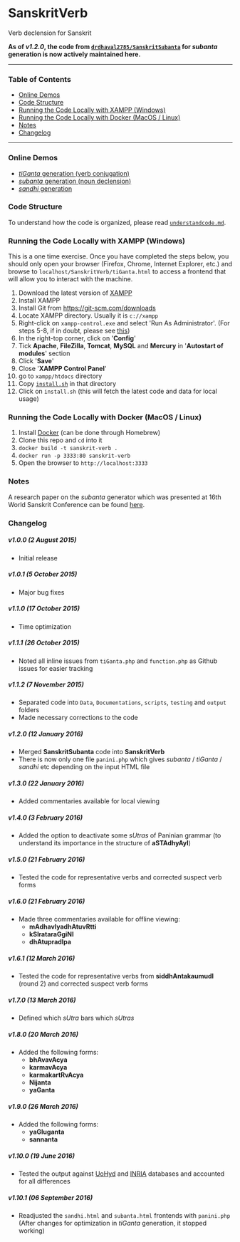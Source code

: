 SanskritVerb
==============

Verb declension for Sanskrit

**As of *v1.2.0*, the code from [`drdhaval2785/SanskritSubanta`](https://github.com/drdhaval2785/SanskritSubanta) for *subanta* generation is now actively maintained here.**

---

### Table of Contents

- [Online Demos](#online-demos)
- [Code Structure](#code-structure)
- [Running the Code Locally with XAMPP (Windows)](#running-the-code-locally-with-xampp-windows)
- [Running the Code Locally with Docker (MacOS / Linux)](#running-the-code-locally-with-docker-macos--linux)
- [Notes](#notes)
- [Changelog](#changelog)

---

### Online Demos

* [*tiGanta* generation (verb conjugation)](http://www.sanskritworld.in/sanskrittool/SanskritVerb/tiGanta.html)
* [*subanta* generation (noun declension)](http://www.sanskritworld.in/sanskrittool/subanta.html)
* [*sandhi* generation](http://www.sanskritworld.in/sanskrittool/sandhi.html)

### Code Structure

To understand how the code is organized, please read [`understandcode.md`](https://github.com/drdhaval2785/SanskritVerb/blob/master/Documentations/understandcode.md).

### Running the Code Locally with XAMPP (Windows)

This is a one time exercise. Once you have completed the steps below, you should only open your browser (Firefox, Chrome, Internet Explorer, etc.) and browse to `localhost/SanskritVerb/tiGanta.html` to access a frontend that will allow you to interact with the machine.

1. Download the latest version of [XAMPP](https://www.apachefriends.org/index.html)
2. Install XAMPP
3. Install Git from https://git-scm.com/downloads
4. Locate XAMPP directory. Usually it is `c://xampp`
5. Right-click on `xampp-control.exe` and select 'Run As Administrator'. (For steps 5-8, if in doubt, please see [this](http://stackoverflow.com/questions/20960296/how-to-start-apache-and-mysql-automatically-when-windows-8-comes-up))
6. In the right-top corner, click on '**Config**'
7. Tick **Apache**, **FileZilla**, **Tomcat**, **MySQL** and **Mercury** in '**Autostart of modules**' section
8. Click '**Save**'
9. Close '**XAMPP Control Panel**'
10. go to `xampp/htdocs` directory
11. Copy [`install.sh`](https://github.com/drdhaval2785/SanskritVerb/blob/master/install.sh) in that directory
12. Click on `install.sh` (this will fetch the latest code and data for local usage)

### Running the Code Locally with Docker (MacOS / Linux)

1. Install [Docker](https://www.docker.com/) (can be done through Homebrew)
2. Clone this repo and `cd` into it
3. `docker build -t sanskrit-verb .`
4. `docker run -p 3333:80 sanskrit-verb`
5. Open the browser to `http://localhost:3333`

### Notes

A research paper on the *subanta* generator which was presented at 16th World Sanskrit Conference can be found [here](http://www.sanskritworld.in/index/detailview/book_id/prakriyapradarshini).

### Changelog

##### **v1.0.0** (2 August 2015)
* Initial release

##### **v1.0.1** (5 October 2015)
* Major bug fixes

##### **v1.1.0** (17 October 2015)
* Time optimization

##### **v1.1.1** (26 October 2015)
* Noted all inline issues from `tiGanta.php` and `function.php` as Github issues for easier tracking

##### **v1.1.2** (7 November 2015)
* Separated code into `Data`, `Documentations`, `scripts`, `testing` and `output` folders
* Made necessary corrections to the code

##### **v1.2.0** (12 January 2016)
* Merged **SanskritSubanta** code into **SanskritVerb**
* There is now only one file `panini.php` which gives *subanta* / *tiGanta* / *sandhi* etc depending on the input HTML file

##### **v1.3.0** (22 January 2016)
* Added commentaries available for local viewing

##### **v1.4.0** (3 February 2016)
* Added the option to deactivate some *sUtras* of Paninian grammar (to understand its importance in the structure of **aSTAdhyAyI**)

##### **v1.5.0** (21 February 2016)
* Tested the code for representative verbs and corrected suspect verb forms

##### **v1.6.0** (21 February 2016)
* Made three commentaries available for offline viewing:
    * **mAdhavIyadhAtuvRtti**
    * **kSIrataraGgiNI**
    * **dhAtupradIpa**

##### **v1.6.1** (12 March 2016)
* Tested the code for representative verbs from **siddhAntakaumudI** (round 2) and corrected suspect verb forms

##### **v1.7.0** (13 March 2016)
* Defined which *sUtra* bars which *sUtras*

##### **v1.8.0** (20 March 2016)
* Added the following forms:
    * **bhAvavAcya**
    * **karmavAcya**
    * **karmakartRvAcya**
    * **Nijanta**
    * **yaGanta**

##### **v1.9.0** (26 March 2016)
* Added the following forms:
    * **yaGluganta**
    * **sannanta**

##### **v1.10.0** (19 June 2016)
* Tested the output against [UoHyd](http://sanskrit.uohyd.ac.in/scl/) and [INRIA](http://sanskrit.inria.fr/DATA/XML/SL_morph.tar.gz) databases and accounted for all differences

##### **v1.10.1** (06 September 2016)
* Readjusted the `sandhi.html` and `subanta.html` frontends with `panini.php` (After changes for optimization in *tiGanta* generation, it stopped working)
